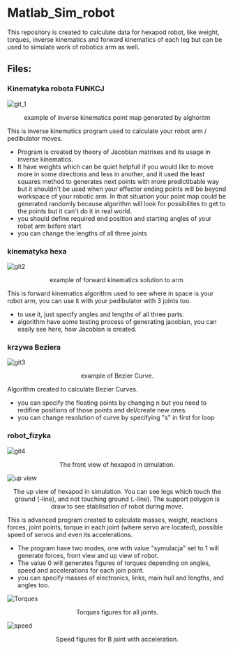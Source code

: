 # Matlab_Sim_robot
This repository is created to calculate data for hexapod robot, like weight, torques, inverse kinematics and forward kinematics of each leg but can be used to simulate work of robotics arm as well.

## Files:

### Kinematyka robota FUNKCJ 
![git_1](https://github.com/Vendicus/Matlab_Sim_robot/assets/119676540/d9ae6a1e-7f25-4a2b-8178-43aca92c24bc)
<p align = "center">
example of inverse kinematics point map generated by alghoritm
</p>

This is inverse kinematics program used to calculate your robot arm / pedibulator moves.
- Program is created by theory of Jacobian matrixes and its usage in inverse kinematics.
- It have weights which can be quiet helpfull if you would like to move more in some directions and less in another, and it used the least squares method to generates next points with more predictibable way but it shouldn't be used when your effector ending points will be beyond workspace of your robotic arm. In that situation your point map could be generated randomly because algorithm will look for possibilites to get to the points but it can't do it in real world.
- you should define required end position and starting angles of your robot arm before start
- you can change the lengths of all three joints

### kinematyka hexa
![git2](https://github.com/Vendicus/Matlab_Sim_robot/assets/119676540/93cac8ac-1137-4d7b-8798-9d0b8f004711)
<p align = "center">
example of forward kinematics solution to arm.
</p>

This is forward kinematics algorithm used to see where in space is your robot arm, you can use it with your pedibulator with 3 joints too.
- to use it, just specify angles and lengths of all three parts.
- algorithm have some testing process of generating jacobian, you can easily see here, how Jacobian is created.

### krzywa Beziera
![git3](https://github.com/Vendicus/Matlab_Sim_robot/assets/119676540/96c58a2c-81e4-4fe1-8940-ed8a97eb23f1)
<p align = "center">
example of Bezier Curve.
</p>

Algorithm created to calculate Bezier Curves.
- you can specify the floating points by changing n but you need to redifine positions of those points and del/create new ones.
- you can change resolution of curve by specifying "s" in first for loop

### robot_fizyka
![git4](https://github.com/Vendicus/Matlab_Sim_robot/assets/119676540/fe75763f-569b-4210-b4f5-7963efff76e2)
<p align = "center">
The front view of hexapod in simulation.
</p>

![up view](https://github.com/Vendicus/Matlab_Sim_robot/assets/119676540/4a9426e1-0863-491f-867c-2e60dd7623e0)
<p align = "center">
The up view of hexapod in simulation. You can see legs which touch the ground (-line), and not touching ground (.-line). The support polygon is draw to see stablisation of robot during move.
</p>

This is advanced program created to calculate masses, weight, reactions forces, joint points, torque in each joint (where servo are located), possible speed of servos and even its accelerations.
- The program have two modes, one with value "symulacja" set to 1 will generate forces, front view and up view of robot.
- The value 0 will generates figures of torques depending on angles, speed and accelerations for each join point.
- you can specify masses of electronics, links, main hull and lengths, and angles too.

![Torques](https://github.com/Vendicus/Matlab_Sim_robot/assets/119676540/9b52f675-f338-4031-bbe8-1b7ff906c0bb)
<p align = "center">
Torques figures for all joints.
</p>

![speed](https://github.com/Vendicus/Matlab_Sim_robot/assets/119676540/2d5cddd4-d595-4fa1-aee1-df6294971dee)
<p align = "center">
Speed figures for B joint with acceleration.
</p>

